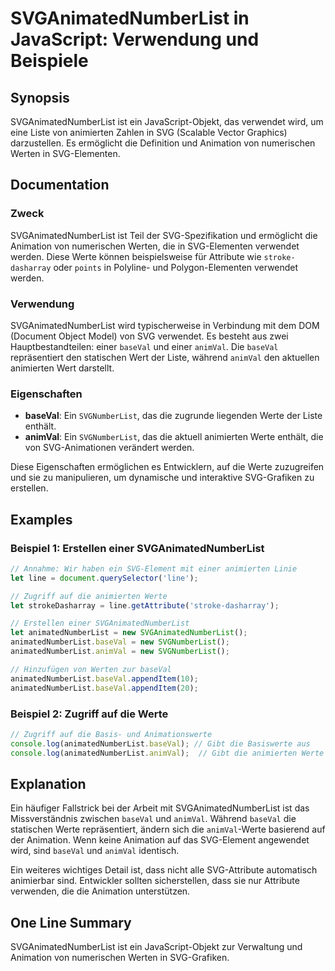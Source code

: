 <!--
Meta Description: # SVGAnimatedNumberList in JavaScript: Verwendung und Beispiele ## Synopsis SVGAnimatedNumberList ist ein JavaScript-Objekt, das verwendet wird, um ei...
Meta Keywords: die, und, svg, baseval, svganimatednumberlist
-->

# SVGAnimatedNumberList in JavaScript: Verwendung und Beispiele

## Synopsis
SVGAnimatedNumberList ist ein JavaScript-Objekt, das verwendet wird, um eine Liste von animierten Zahlen in SVG (Scalable Vector Graphics) darzustellen. Es ermöglicht die Definition und Animation von numerischen Werten in SVG-Elementen.

## Documentation
### Zweck
SVGAnimatedNumberList ist Teil der SVG-Spezifikation und ermöglicht die Animation von numerischen Werten, die in SVG-Elementen verwendet werden. Diese Werte können beispielsweise für Attribute wie `stroke-dasharray` oder `points` in Polyline- und Polygon-Elementen verwendet werden.

### Verwendung
SVGAnimatedNumberList wird typischerweise in Verbindung mit dem DOM (Document Object Model) von SVG verwendet. Es besteht aus zwei Hauptbestandteilen: einer `baseVal` und einer `animVal`. Die `baseVal` repräsentiert den statischen Wert der Liste, während `animVal` den aktuellen animierten Wert darstellt.

### Eigenschaften
- **baseVal**: Ein `SVGNumberList`, das die zugrunde liegenden Werte der Liste enthält.
- **animVal**: Ein `SVGNumberList`, das die aktuell animierten Werte enthält, die von SVG-Animationen verändert werden.

Diese Eigenschaften ermöglichen es Entwicklern, auf die Werte zuzugreifen und sie zu manipulieren, um dynamische und interaktive SVG-Grafiken zu erstellen.

## Examples
### Beispiel 1: Erstellen einer SVGAnimatedNumberList
```javascript
// Annahme: Wir haben ein SVG-Element mit einer animierten Linie
let line = document.querySelector('line');

// Zugriff auf die animierten Werte
let strokeDasharray = line.getAttribute('stroke-dasharray');

// Erstellen einer SVGAnimatedNumberList
let animatedNumberList = new SVGAnimatedNumberList();
animatedNumberList.baseVal = new SVGNumberList();
animatedNumberList.animVal = new SVGNumberList();

// Hinzufügen von Werten zur baseVal
animatedNumberList.baseVal.appendItem(10);
animatedNumberList.baseVal.appendItem(20);
```

### Beispiel 2: Zugriff auf die Werte
```javascript
// Zugriff auf die Basis- und Animationswerte
console.log(animatedNumberList.baseVal); // Gibt die Basiswerte aus
console.log(animatedNumberList.animVal);  // Gibt die animierten Werte aus
```

## Explanation
Ein häufiger Fallstrick bei der Arbeit mit SVGAnimatedNumberList ist das Missverständnis zwischen `baseVal` und `animVal`. Während `baseVal` die statischen Werte repräsentiert, ändern sich die `animVal`-Werte basierend auf der Animation. Wenn keine Animation auf das SVG-Element angewendet wird, sind `baseVal` und `animVal` identisch. 

Ein weiteres wichtiges Detail ist, dass nicht alle SVG-Attribute automatisch animierbar sind. Entwickler sollten sicherstellen, dass sie nur Attribute verwenden, die die Animation unterstützen.

## One Line Summary
SVGAnimatedNumberList ist ein JavaScript-Objekt zur Verwaltung und Animation von numerischen Werten in SVG-Grafiken.